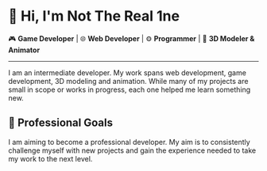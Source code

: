 # 👋 Hi, I'm **Not The Real 1ne**  

🎮 **Game Developer** | 🌐 **Web Developer** | ⚙️ **Programmer** | 🎨 **3D Modeler & Animator**

---

I am an intermediate developer. My work spans web development, game development, 3D modeling and animation. 
While many of my projects are small in scope or works in progress, each one helped me learn something new.  

## 🚀 Professional Goals  

I am aiming to become a professional developer. 
My aim is to consistently challenge myself with new projects and gain the experience needed to take my work to the next level.  
